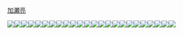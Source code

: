 <a href="https://youpy.jottit.com/%E5%8A%A0%E7%80%AC%E4%BA%AE">加瀬亮</a>

<img src="http://amd.c.yimg.jp/amd/20130122-00000066-mai-000-7-view.jpg"><img src="http://amd.c.yimg.jp/amd/20130122-00000066-mai-000-7-view.jpg"><img src="http://amd.c.yimg.jp/amd/20130122-00000066-mai-000-7-view.jpg"><img src="http://amd.c.yimg.jp/amd/20130122-00000066-mai-000-7-view.jpg"><img src="http://amd.c.yimg.jp/amd/20130122-00000066-mai-000-7-view.jpg"><img src="http://amd.c.yimg.jp/amd/20130122-00000066-mai-000-7-view.jpg"><img src="http://amd.c.yimg.jp/amd/20130122-00000066-mai-000-7-view.jpg"><img src="http://amd.c.yimg.jp/amd/20130122-00000066-mai-000-7-view.jpg"><img src="http://amd.c.yimg.jp/amd/20130122-00000066-mai-000-7-view.jpg"><img src="http://amd.c.yimg.jp/amd/20130122-00000066-mai-000-7-view.jpg"><img src="http://amd.c.yimg.jp/amd/20130122-00000066-mai-000-7-view.jpg"><img src="http://amd.c.yimg.jp/amd/20130122-00000066-mai-000-7-view.jpg"><img src="http://amd.c.yimg.jp/amd/20130122-00000066-mai-000-7-view.jpg"><img src="http://amd.c.yimg.jp/amd/20130122-00000066-mai-000-7-view.jpg"><img src="http://amd.c.yimg.jp/amd/20130122-00000066-mai-000-7-view.jpg"><img src="http://amd.c.yimg.jp/amd/20130122-00000066-mai-000-7-view.jpg"><img src="http://amd.c.yimg.jp/amd/20130122-00000066-mai-000-7-view.jpg"><img src="http://amd.c.yimg.jp/amd/20130122-00000066-mai-000-7-view.jpg"><img src="http://amd.c.yimg.jp/amd/20130122-00000066-mai-000-7-view.jpg"><img src="http://amd.c.yimg.jp/amd/20130122-00000066-mai-000-7-view.jpg"><img src="http://amd.c.yimg.jp/amd/20130122-00000066-mai-000-7-view.jpg"><img src="http://amd.c.yimg.jp/amd/20130122-00000066-mai-000-7-view.jpg"><img src="http://amd.c.yimg.jp/amd/20130122-00000066-mai-000-7-view.jpg"><img src="http://amd.c.yimg.jp/amd/20130122-00000066-mai-000-7-view.jpg">

